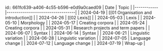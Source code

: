 id:: 661fc639-a406-4c55-b596-e0d9a0caed09
| Date       | Topic                             |
|------------|-----------------------------------|
| 2024-04-19 | [[01 Organisation and introduction]]  |
| 2024-04-26 | [[02 Lexis]] |
| 2024-05-03 | Lexis                             |
| 2024-05-10 | Morphology                        |
| 2024-05-17 | Creating corpora                  |
| 2024-05-24 | Creating corpora                  |
| 2024-05-31 | Research projects and term papers |
| 2024-06-07 | Syntax                            |
| 2024-06-14 | Syntax                            |
| 2024-06-21 | Linguistic variation              |
| 2024-06-28 | Linguistic variation              |
| 2024-07-05 | Language change                   |
| 2024-07-12 | Language change                   |
| 2024-07-19 | Wrap-up                           |
